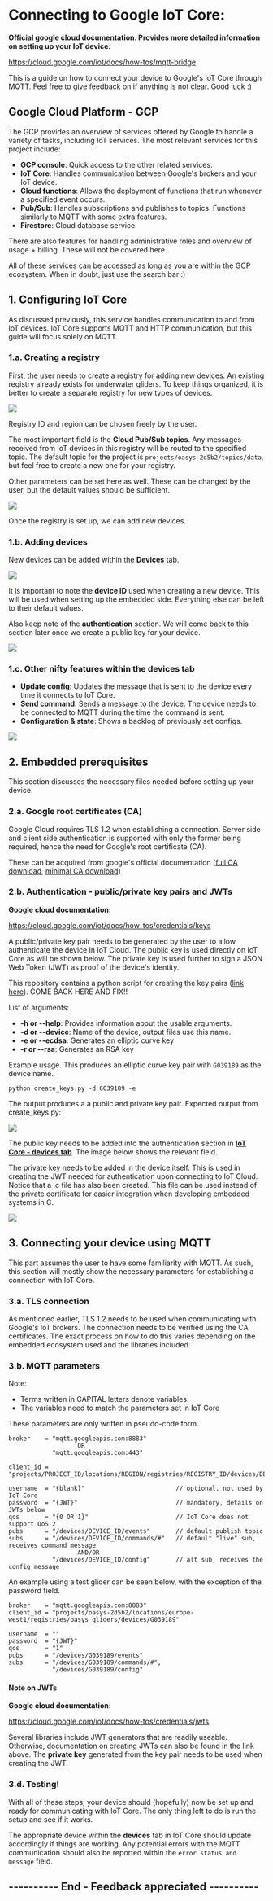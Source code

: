 # Connecting to Google IoT Core:

**Official google cloud documentation. Provides more detailed information on setting up your IoT device:**

https://cloud.google.com/iot/docs/how-tos/mqtt-bridge

This is a guide on how to connect your device to Google's IoT Core through MQTT. Feel free to give feedback on if anything is not clear. Good luck :)



## Google Cloud Platform - GCP

The GCP provides an overview of services offered by Google to handle a variety of tasks, including IoT services. The most relevant services for this project include:

- **GCP console**: Quick access to the other related services.
- **IoT Core**: Handles communication between Google's brokers and your IoT device.
- **Cloud functions**: Allows the deployment of functions that run whenever a specified event occurs.
- **Pub/Sub**: Handles subscriptions and publishes to topics. Functions similarly to MQTT with some extra features.
- **Firestore**: Cloud database service.

There are also features for handling administrative roles and overview of usage + billing. These will not be covered here.

All of these services can be accessed as long as you are within the GCP ecosystem. When in doubt, just use the search bar :)



## 1. Configuring IoT Core

As discussed previously, this service handles communication to and from IoT devices. IoT Core supports MQTT and HTTP communication, but this guide will focus solely on MQTT.


### 1.a. Creating a registry

First, the user needs to create a registry for adding new devices. An existing registry already exists for underwater gliders. To keep things organized, it is better to create a separate registry for new types of devices.

![](./figures/iotcore_registrylist.png)


Registry ID and region can be chosen freely by the user.

The most important field is the **Cloud Pub/Sub topics**. Any messages received from IoT devices in this registry will be routed to the specified topic. The default topic for the project is ``` projects/oasys-2d5b2/topics/data ```, but feel free to create a new one for your registry.

Other parameters can be set here as well. These can be changed by the user, but the default values should be sufficient.

![](./figures/iotcore_newregistry.png)


Once the registry is set up, we can add new devices.


### 1.b. Adding devices

New devices can be added within the **Devices** tab.

![](./figures/iotcore_devices.png)

It is important to note the **device ID** used when creating a new device. This will be used when setting up the embedded side.
Everything else can be left to their default values.

Also keep note of the **authentication** section. We will come back to this section later once we create a public key for your device.

![](./figures/iotcore_newdevice.png)

### 1.c. Other nifty features within the devices tab
 
- **Update config**: Updates the message that is sent to the device every time it connects to IoT Core. 
- **Send command**: Sends a message to the device. The device needs to be connected to MQTT during the time the command is sent.
- **Configuration & state**: Shows a backlog of previously set configs.

![](./figures/iotcore_devicedetails.png)

## 2. Embedded prerequisites

This section discusses the necessary files needed before setting up your device.


### 2.a. Google root certificates (CA)

Google Cloud requires TLS 1.2 when establishing a connection. Server side and client side authentication is supported with only the former being required, hence the need for Google's root certificate (CA).

These can be acquired from google's official documentation ([full CA download](https://pki.goog/roots.pem), [minimal CA download](https://pki.goog/gtsltsr/gtsltsr.crt))


### 2.b. Authentication - public/private key pairs and JWTs

**Google cloud documentation:**

https://cloud.google.com/iot/docs/how-tos/credentials/keys

A public/private key pair needs to be generated by the user to allow authenticate the device in IoT Cloud. The public key is used directly on IoT Core as will be shown below. The private key is used further to sign a JSON Web Token (JWT) as proof of the device's identity.

This repository contains a python script for creating the key pairs ([link here]()). COME BACK HERE AND FIX!!

List of arguments:

- **-h or --help**: Provides information about the usable arguments.
- **-d or --device**: Name of the device, output files use this name.
- **-e or --ecdsa**: Generates an elliptic curve key
- **-r or --rsa**: Generates an RSA key

Example usage. This produces an elliptic curve key pair with ``` G039189 ``` as the device name.

```
python create_keys.py -d G039189 -e
```

The output produces a a public and private key pair. 
Expected output from create_keys.py:

![](./figures/iotcore_keypair.png)

The public key needs to be added into the authentication section in [**IoT Core - devices tab**](). The image below shows the relevant field.

The private key needs to be added in the device itself. This is used in creating the JWT needed for authentication upon connecting to IoT Cloud.
Notice that a .c file has also been created. This file can be used instead of the private certificate for easier integration when developing embedded systems in C.

![](./figures/iotcore_deviceauthentication.png)


## 3. Connecting your device using MQTT

This part assumes the user to have some familiarity with MQTT. As such, this section will mostly show the necessary parameters for establishing a connection with IoT Core.


### 3.a. TLS connection

As mentioned earlier, TLS 1.2 needs to be used when communicating with Google's IoT brokers. The connection needs to be verified using the CA certificates. The exact process on how to do this varies depending on the embedded ecosystem used and the libraries included.


### 3.b. MQTT parameters

Note: 
- Terms written in CAPITAL letters denote variables. 
- The variables need to match the parameters set in IoT Core

These parameters are only written in pseudo-code form.

```
broker    = "mqtt.googleapis.com:8883"
                   OR 
            "mqtt.googleapis.com:443"

client_id = "projects/PROJECT_ID/locations/REGION/registries/REGISTRY_ID/devices/DEVICE_ID"

username  = "{blank}"                         // optional, not used by IoT Core
password  = "{JWT}"                           // mandatory, details on JWTs below
qos       = "{0 OR 1}"                        // IoT Core does not support QoS 2
pubs      = "/devices/DEVICE_ID/events"       // default publish topic
subs      = "/devices/DEVICE_ID/commands/#"   // default "live" sub, receives command message
                   AND/OR
            "/devices/DEVICE_ID/config"       // alt sub, receives the config message
```

An example using a test glider can be seen below, with the exception of the password field.

```
broker    = "mqtt.googleapis.com:8883"
client_id = "projects/oasys-2d5b2/locations/europe-west1/registries/oasys_gliders/devices/G039189"

username  = ""
password  = "{JWT}"
qos       = "1"
pubs      = "/devices/G039189/events"
subs      = "/devices/G039189/commands/#",
            "/devices/G039189/config"
```


####  Note on JWTs

**Google cloud documentation:**

https://cloud.google.com/iot/docs/how-tos/credentials/jwts

Several libraries include JWT generators that are readily useable. Otherwise, documentation on creating JWTs can also be found in the link above. The **private key** generated from the key pair needs to be used when creating the JWT.

### 3.d. Testing!

With all of these steps, your device should (hopefully) now be set up and ready for communicating with IoT Core. The only thing left to do is run the setup and see if it works.

The appropriate device within the **devices** tab in IoT Core should update accordingly if things are working. Any potential errors with the MQTT communication should also be reported within the ``` error status and message ``` field.

## ---------- End - Feedback appreciated ----------